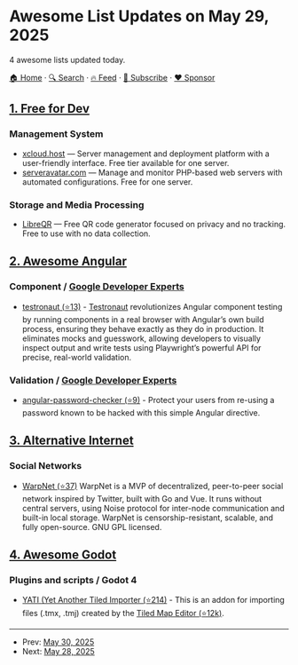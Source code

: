# Awesome List Updates on May 29, 2025

4 awesome lists updated today.

[🏠 Home](/README.md) · [🔍 Search](https://www.trackawesomelist.com/search/) · [🔥 Feed](https://www.trackawesomelist.com/rss.xml) · [📮 Subscribe](https://trackawesomelist.us17.list-manage.com/subscribe?u=d2f0117aa829c83a63ec63c2f&id=36a103854c) · [❤️  Sponsor](https://github.com/sponsors/theowenyoung)



## [1. Free for Dev](/content/ripienaar/free-for-dev/README.md)

### Management System

*   [xcloud.host](https://xcloud.host) — Server management and deployment platform with a user-friendly interface. Free tier available for one server.
*   [serveravatar.com](https://serveravatar.com) — Manage and monitor PHP-based web servers with automated configurations. Free for one server.

### Storage and Media Processing

*   [LibreQR](https://libreqr.com) — Free QR code generator focused on privacy and no tracking. Free to use with no data collection.

## [2. Awesome Angular](/content/PatrickJS/awesome-angular/README.md)

### Component / [Google Developer Experts](https://developers.google.com/experts/all/technology/web-technologies)

*   [testronaut (⭐13)](https://github.com/testronaut/testronaut) - [Testronaut](https://testronaut.github.io/testronaut/) revolutionizes Angular component testing by running components in a real browser with Angular’s own build process, ensuring they behave exactly as they do in production. It eliminates mocks and guesswork, allowing developers to visually inspect output and write tests using Playwright’s powerful API for precise, real-world validation.

### Validation / [Google Developer Experts](https://developers.google.com/experts/all/technology/web-technologies)

*   [angular-password-checker (⭐9)](https://github.com/akehir/angular-password-checker) - Protect your users from re-using a password known to be hacked with this simple Angular directive.

## [3. Alternative Internet](/content/redecentralize/alternative-internet/README.md)

### Social Networks

*   [WarpNet (⭐37)](https://github.com/Warp-net/warpnet) WarpNet is a MVP of decentralized, peer-to-peer social network inspired by Twitter, built with Go and Vue. It runs without central servers, using Noise protocol for inter-node communication and built-in local storage. WarpNet is censorship-resistant, scalable, and fully open-source. GNU GPL licensed.

## [4. Awesome Godot](/content/godotengine/awesome-godot/README.md)

### Plugins and scripts / Godot 4

*   [YATI (Yet Another Tiled Importer (⭐214)](https://github.com/Kiamo2/YATI) - This is an addon for importing files (.tmx, .tmj) created by the [Tiled Map Editor (⭐12k)](https://github.com/mapeditor/tiled).

---

- Prev: [May 30, 2025](/content/2025/05/30/README.md)
- Next: [May 28, 2025](/content/2025/05/28/README.md)